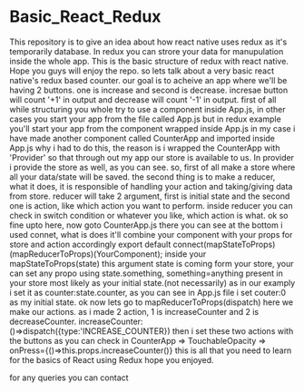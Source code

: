 # Basic_React_Redux
This repository is to give an idea about how react native uses redux as it's temporarily database. In redux you can strore your data for manupulation inside the whole app. This is the basic structure of redux with react native. Hope you guys will enjoy the repo.
so lets talk about a very basic react native's redux based counter.
our goal is to acheive an app where we'll be having 2 buttons.
one is increase and second is decrease.
incresae button will count '+1' in output and decrease will count '-1' in output.
first of all while structuring you whole try to use a component inside App.js, in other cases you start your app from the file called App.js but in redux example you'll start your app from the component wrapped inside App.js
in my case i have made another component called CounterApp and imported inside App.js
why i had to do this, the reason is i wrapped the CounterApp with 'Provider' so that through out my app our store is available to us.
In provider i provide the store as well, as you can see.
so, first of all make a store where all your data/state will be saved.
the second thing is to make a reducer, what it does, it is responsible of handling your action and taking/giving data from store.
reducer will take 2 argument, first is initial state and the second one is action, like which action you want to perform.
inside reducer you can check in switch condition or whatever you like, which action is what.
ok so fine upto here,
now goto CounterApp.js
there you can see at the bottom
i used connet, what is does it'll combine your component with your props for store and action accordingly
export default connect(mapStateToProps)(mapReducerToProps)(YourComponent);
inside your mapStateToProps(state) this argument state is coming form your store, 
your can set any propo using state.something, something=anything present in your store most likely as your initial state.(not necessarily)
as in our examply i set it as counter:state.counter, as you can see in App.js file i set couter:0 as my initial state.
ok now lets go to mapReducerToProps(dispatch) here we make our actions. as i made 2 action, 1 is increaseCounter and 2 is decreaseCounter.
increaseCounter:()=>dispatch({type:'INCREASE_COUNTER})
then i set these two actions with the buttons as you can check in CounterApp => TouchableOpacity => onPress={()=>this.props.increaseCounter()}
this is all that you need to learn for the basics of React using Redux
hope you enjoyed.

for any queries you can contact
